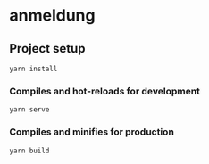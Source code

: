 # anmeldung

## Project setup
```
yarn install
```

### Compiles and hot-reloads for development
```
yarn serve
```

### Compiles and minifies for production
```
yarn build
```
